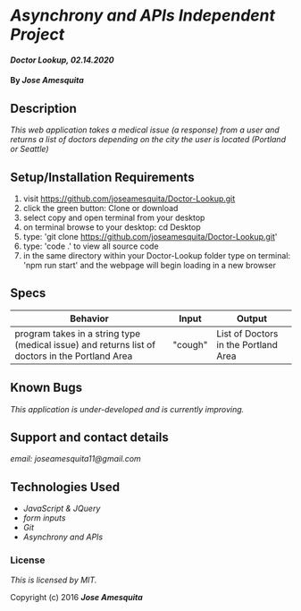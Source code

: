 # _Asynchrony and APIs Independent Project_

#### _Doctor Lookup, 02.14.2020_

#### By _**Jose Amesquita**_

## Description

_This web application takes a medical issue (a response) from a user and returns a list of doctors depending on the city the user is located (Portland or Seattle)_

## Setup/Installation Requirements

1. visit https://github.com/joseamesquita/Doctor-Lookup.git
2. click the green button: Clone or download 
3. select copy and open terminal from your desktop
4. on terminal browse to your desktop: cd Desktop
5. type: 'git clone https://github.com/joseamesquita/Doctor-Lookup.git'
6. type: 'code .' to view all source code
7. in the same directory within your Doctor-Lookup folder type on terminal: 'npm run start' and the webpage will begin loading in a new browser

## Specs

Behavior | Input | Output
--- | --- | ---
program takes in a string type (medical issue) and returns list of doctors in the Portland Area | "cough" | List of Doctors in the Portland Area


## Known Bugs

_This application is under-developed and is currently improving._

## Support and contact details

_email: joseamesquita11@gmail.com_

## Technologies Used

* _JavaScript & JQuery_
* _form inputs_
* _Git_
* _Asynchrony and APIs_

### License

*This is licensed by MIT.*

Copyright (c) 2016 **_Jose Amesquita_**